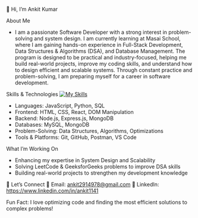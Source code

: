 👋 Hi, I’m Ankit Kumar
 
 About Me
 
- I am a passionate Software Developer with a strong interest in problem-solving and system design. I am currently learning at Masai School, where I am gaining hands-on experience in Full-Stack Development, Data Structures & Algorithms (DSA), and Database Management. The program is designed to be practical and industry-focused, helping me build real-world projects, improve my coding skills, and understand how to design efficient and scalable systems. Through constant practice and problem-solving, I am preparing myself for a career in software development.
   
 Skills & Technologies
 [![My Skills](https://skillicons.dev/icons?i=js,html,css,sql,mongodb,reactnative)](https://skillicons.dev)
- Languages: JavaScript, Python, SQL
- Frontend: HTML, CSS, React, DOM Manipulation
- Backend: Node.js, Express.js, MongoDB
- Databases: MySQL, MongoDB
- Problem-Solving: Data Structures, Algorithms, Optimizations
- Tools & Platforms: Git, GitHub, Postman, VS Code

What I’m Working On
- Enhancing my expertise in System Design and Scalability
- Solving LeetCode & GeeksforGeeks problems to improve DSA skills
- Building real-world projects to strengthen my development knowledge

🤝  Let’s Connect
📧 Email: ankit2914978@gmail.com
💼 LinkedIn: https://www.linkedin.com/in/ankit1141

Fun Fact: I love optimizing code and finding the most efficient solutions to complex problems!
